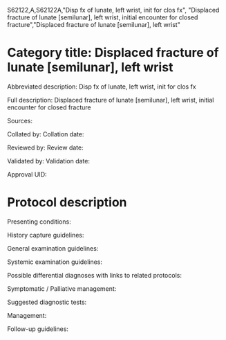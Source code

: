 S62122,A,S62122A,"Disp fx of lunate, left wrist, init for clos fx", "Displaced fracture of lunate [semilunar], left wrist, initial encounter for closed fracture","Displaced fracture of lunate [semilunar], left wrist"
# Category title: Displaced fracture of lunate [semilunar], left wrist

Abbreviated description: Disp fx of lunate, left wrist, init for clos fx

Full description: Displaced fracture of lunate [semilunar], left wrist, initial encounter for closed fracture

Sources:

Collated by:
Collation date:

Reviewed by:
Review date:

Validated by:
Validation date:

Approval UID:

# Protocol description

Presenting conditions:

History capture guidelines:

General examination guidelines:

Systemic examination guidelines:

Possible differential diagnoses with links to related protocols:

Symptomatic / Palliative management:

Suggested diagnostic tests:

Management:

Follow-up guidelines:
